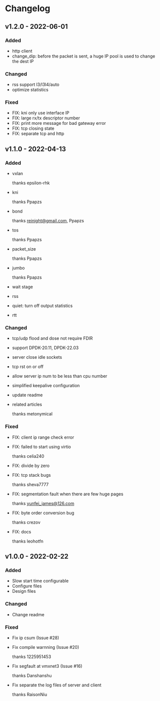 # Changelog

## v1.2.0 - 2022-06-01
### Added

- http client
- change_dip: before the packet is sent, a huge IP pool is used to change the dest IP

### Changed

- rss support l3/l3l4/auto
- optimize statistics

### Fixed

- FIX: kni only use interface IP
- FIX: large rx/tx descriptor number
- FIX: print more message for bad gateway error
- FIX: tcp closing state
- FIX: separate tcp and http

## v1.1.0 - 2022-04-13
### Added

- vxlan

    thanks epsilon-rhk
- kni

    thanks Ppapzs
- bond

    thanks reinight@gmail.com, Ppapzs
- tos

    thanks Ppapzs
- packet_size

    thanks Ppapzs
- jumbo

    thanks Ppapzs
- wait stage
- rss
- quiet: turn off output statistics
- rtt

### Changed

- tcp/udp flood and dose not require FDIR
- support DPDK-20.11, DPDK-22.03
- server close idle sockets
- tcp rst on or off
- allow server ip num to be less than cpu number
- simplified keepalive configuration
- update readme
- related articles

    thanks metonymical

### Fixed

- FIX: client ip range check error
- FIX: failed to start using virtio

    thanks celia240
- FIX: divide by zero
- FIX: tcp stack bugs

    thanks sheva7777
- FIX: segmentation fault when there are few huge pages

    thanks yunfei_james@126.com
- FIX: byte order conversion bug

    thanks crezov

- FIX: docs

    thanks leohotfn

## v1.0.0 - 2022-02-22
### Added

- Slow start time configurable
- Configure files
- Design files

### Changed

- Change readme

### Fixed

- Fix ip csum (Issue #28)
- Fix compile warnning (Issue #20)
    
    thanks 1225951453
- Fix segfault at vmxnet3 (Issue #16)
    
    thanks Danshanshu
- Fix separate the log files of server and client
    
    thanks RaisonNiu 
